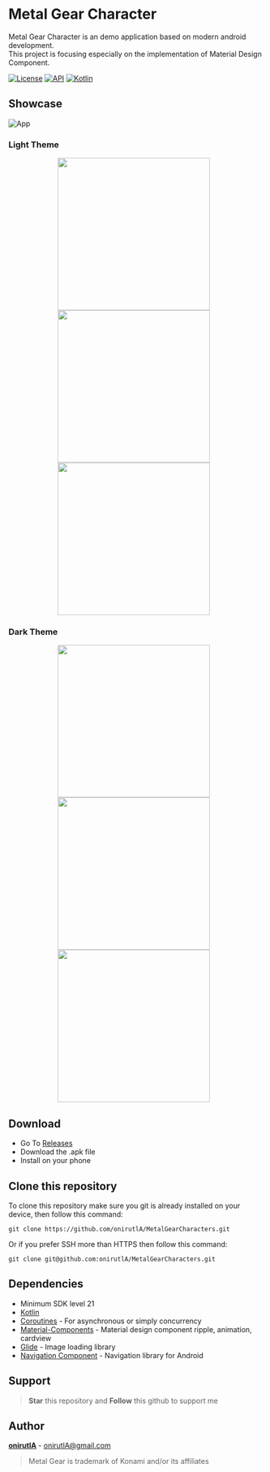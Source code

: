 # Metal Gear Character

Metal Gear Character is an demo application based on modern android development. <br>
This project is focusing especially on the implementation of Material Design Component.

[![License](https://img.shields.io/badge/License-Apache%202.0-blue.svg)](https://opensource.org/licenses/Apache-2.0)
[![API](https://img.shields.io/badge/API-21%2B-brightgreen.svg?style=flat)](https://android-arsenal.com/api?level=21)
[![Kotlin](https://img.shields.io/badge/Kotlin-1.5.31-brightgreen.svg?style=flat)](https://kotlinlang.org)

## Showcase
![App](images/metal-gear-character.gif)


### Light Theme
<p align="center">
    <img src ="images/home_light.png" width="300" style="margin-right: 10px;">
    <img src ="images/detail_light.png" width="300" style="margin-right: 10px;">
    <img src ="images/about_light.png" width="300" style="margin-right: 10px;">
</p>

### Dark Theme
<p align="center">
    <img src ="images/home_dark.png" width="300" style="margin-right: 10px;">
    <img src ="images/detail_dark.png" width="300" style="margin-right: 10px;">
    <img src ="images/about_dark.png" width="300" style="margin-right: 10px;">
</p>


## Download

- Go To [Releases](https://github.com/onirutlA/MetalGearCharacter/releases)
- Download the .apk file
- Install on your phone

## Clone this repository

To clone this repository make sure you git is already installed on your device, then follow this command:
```git
git clone https://github.com/onirutlA/MetalGearCharacters.git
```

Or if you prefer SSH more than HTTPS then follow this command:
```git
git clone git@github.com:onirutlA/MetalGearCharacters.git
```

## Dependencies

- Minimum SDK level 21
- [Kotlin](https://kotlinlang.org) 
- [Coroutines](https://github.com/Kotlin/kotlinx.coroutines) - For asynchronous or simply concurrency
- [Material-Components](https://github.com/material-components/material-components-android) - Material design component ripple, animation, cardview
- [Glide](https://github.com/bumptech/glide) - Image loading library
- [Navigation Component]() - Navigation library for Android

## Support

> **Star** this repository and **Follow** this github to support me 

## Author

[**onirutlA**](https://www.linkedin.com/in/onirutla) - onirutlA@gmail.com

>Metal Gear is trademark of Konami and/or its affiliates